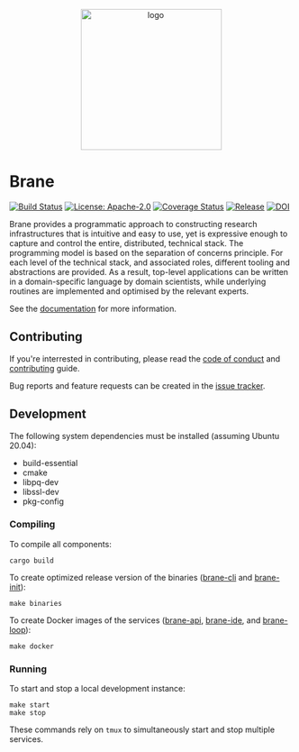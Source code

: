 <p align="center">
  <img src="https://raw.githubusercontent.com/onnovalkering/brane/develop/docs/assets/img/logo.png" alt="logo" width="250"/>
</p>

# Brane
[![Build Status](https://github.com/onnovalkering/brane/workflows/CI/badge.svg)](https://github.com/onnovalkering/brane/actions)
[![License: Apache-2.0](https://img.shields.io/github/license/onnovalkering/brane.svg)](https://github.com/onnovalkering/brane/blob/master/LICENSE)
[![Coverage Status](https://coveralls.io/repos/github/onnovalkering/brane/badge.svg)](https://coveralls.io/github/onnovalkering/brane)
[![Release](https://img.shields.io/github/release/onnovalkering/brane.svg)](https://github.com/onnovalkering/brane/releases/latest)
[![DOI](https://zenodo.org/badge/258514017.svg)](https://zenodo.org/badge/latestdoi/258514017)

Brane provides a programmatic approach to constructing research infrastructures that is intuitive and easy to use, yet is expressive enough to capture and control the entire, distributed, technical stack. The programming model is based on the separation of concerns principle. For each level of the technical stack, and associated roles, different tooling and abstractions are provided. As a result, top-level applications can be written in a domain-specific language by domain scientists, while underlying routines are implemented and optimised by the relevant experts.

See the [documentation](https://onnovalkering.github.io/brane) for more information.

## Contributing
If you're interrested in contributing, please read the [code of conduct](.github/CODE_OF_CONDUCT.md) and [contributing](.github/CONTRIBUTING.md) guide.

Bug reports and feature requests can be created in the [issue tracker](https://github.com/onnovalkering/brane/issues).

## Development
The following system dependencies must be installed (assuming Ubuntu 20.04):

- build-essential
- cmake
- libpq-dev
- libssl-dev
- pkg-config

### Compiling
To compile all components:
```shell
cargo build
```

To create optimized release version of the binaries ([brane-cli](brane-cli) and [brane-init](brane-init)):
```shell
make binaries
```

To create Docker images of the services ([brane-api](brane-api), [brane-ide](brane-ide), and [brane-loop](brane-loop)):
```shell
make docker
```

### Running
To start and stop a local development instance:
```shell
make start
make stop
```
These commands rely on `tmux` to simultaneously start and stop multiple services.